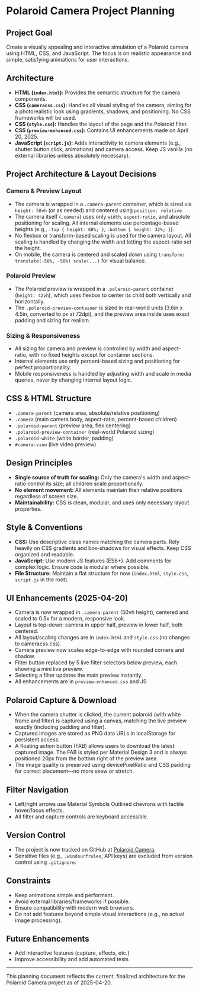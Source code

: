 # Polaroid Camera Project Planning

## Project Goal
Create a visually appealing and interactive simulation of a Polaroid camera using HTML, CSS, and JavaScript. The focus is on realistic appearance and simple, satisfying animations for user interactions.

## Architecture
-   **HTML (`index.html`):** Provides the semantic structure for the camera components.
-   **CSS (`cameracss.css`):** Handles all visual styling of the camera, aiming for a photorealistic look using gradients, shadows, and positioning. No CSS frameworks will be used.
-   **CSS (`style.css`):** Handles the layout of the page and the Polaroid filter.
-   **CSS (`preview-enhanced.css`):** Contains UI enhancements made on April 20, 2025.
-   **JavaScript (`script.js`):** Adds interactivity to camera elements (e.g., shutter button click, animations) and camera access. Keep JS vanilla (no external libraries unless absolutely necessary).

## Project Architecture & Layout Decisions

### Camera & Preview Layout
- The camera is wrapped in a `.camera-parent` container, which is sized via `height: 58vh` (or as needed) and centered using `position: relative`.
- The camera itself (`.camera`) uses only `width`, `aspect-ratio`, and absolute positioning for scaling. All internal elements use percentage-based heights (e.g., `.top { height: 68%; }`, `.bottom { height: 32%; }`).
- No flexbox or transform-based scaling is used for the camera layout. All scaling is handled by changing the width and letting the aspect-ratio set the height.
- On mobile, the camera is centered and scaled down using `transform: translate(-50%, -50%) scale(...)` for visual balance.

### Polaroid Preview
- The Polaroid preview is wrapped in a `.polaroid-parent` container (`height: 42vh`), which uses flexbox to center its child both vertically and horizontally.
- The `.polaroid-preview-container` is sized in real-world units (3.6in x 4.5in, converted to px at 72dpi), and the preview area inside uses exact padding and sizing for realism.

### Sizing & Responsiveness
- All sizing for camera and preview is controlled by width and aspect-ratio, with no fixed heights except for container sections.
- Internal elements use only percent-based sizing and positioning for perfect proportionality.
- Mobile responsiveness is handled by adjusting width and scale in media queries, never by changing internal layout logic.

## CSS & HTML Structure
- `.camera-parent` (camera area, absolute/relative positioning)
- `.camera` (main camera body, aspect-ratio, percent-based children)
- `.polaroid-parent` (preview area, flex centering)
- `.polaroid-preview-container` (real-world Polaroid sizing)
- `.polaroid-white` (white border, padding)
- `#camera-view` (live video preview)

## Design Principles
- **Single source of truth for scaling:** Only the camera's width and aspect-ratio control its size; all children scale proportionally.
- **No element movement:** All elements maintain their relative positions regardless of screen size.
- **Maintainability:** CSS is clean, modular, and uses only necessary layout properties.

## Style & Conventions
-   **CSS:** Use descriptive class names matching the camera parts. Rely heavily on CSS gradients and box-shadows for visual effects. Keep CSS organized and readable.
-   **JavaScript:** Use modern JS features (ES6+). Add comments for complex logic. Ensure code is modular where possible.
-   **File Structure:** Maintain a flat structure for now (`index.html`, `style.css`, `script.js` in the root).

## UI Enhancements (2025-04-20)
- Camera is now wrapped in `.camera-parent` (50vh height), centered and scaled to 0.5x for a modern, responsive look.
- Layout is top-down: camera in upper half, preview in lower half, both centered.
- All layout/scaling changes are in `index.html` and `style.css` (no changes to cameracss.css).
- Camera preview now scales edge-to-edge with rounded corners and shadow.
- Filter button replaced by 5 live filter selectors below preview, each showing a mini live preview.
- Selecting a filter updates the main preview instantly.
- All enhancements are in `preview-enhanced.css` and JS.

## Polaroid Capture & Download
- When the camera shutter is clicked, the current polaroid (with white frame and filter) is captured using a canvas, matching the live preview exactly (including padding and filter).
- Captured images are stored as PNG data URLs in localStorage for persistent access.
- A floating action button (FAB) allows users to download the latest captured image. The FAB is styled per Material Design 3 and is always positioned 20px from the bottom right of the preview area.
- The image quality is preserved using devicePixelRatio and CSS padding for correct placement—no more skew or stretch.

## Filter Navigation
- Left/right arrows use Material Symbols Outlined chevrons with tactile hover/focus effects.
- All filter and capture controls are keyboard accessible.

## Version Control

- The project is now tracked on GitHub at [Polaroid Camera](https://github.com/Shanmus4/Polaroid-Camera).
- Sensitive files (e.g., `.windsurfrules`, API keys) are excluded from version control using `.gitignore`.

## Constraints
-   Keep animations simple and performant.
-   Avoid external libraries/frameworks if possible.
-   Ensure compatibility with modern web browsers.
-   Do not add features beyond simple visual interactions (e.g., no actual image processing).

## Future Enhancements
- Add interactive features (capture, effects, etc.)
- Improve accessibility and add automated tests

---

This planning document reflects the current, finalized architecture for the Polaroid Camera project as of 2025-04-20.
